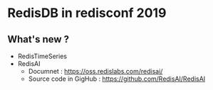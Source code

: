 # RedisDB in redisconf 2019
## What's new ?
- RedisTimeSeries
- RedisAI
  - Documnet : https://oss.redislabs.com/redisai/
  - Source code in GigHub : https://github.com/RedisAI/RedisAI
  

